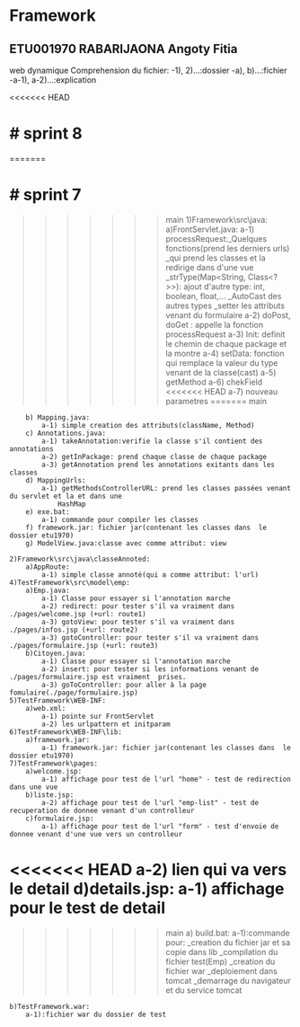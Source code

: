 # Framework
## ETU001970 RABARIJAONA Angoty Fitia 
web dynamique
Comprehension du fichier: 
    -1), 2)...:dossier
    -a), b)...:fichier
    -a-1), a-2)...:explication

<<<<<<< HEAD
# # sprint 8     <!-- But: invoquer une fonction avec parametre -->
=======
# # sprint 7     <!-- But: passage de donnees venant d'une vue vers un controller -->
>>>>>>> main
    1)Framework\src\java:
        a)FrontServlet.java:
            a-1) processRequest:_Quelques fonctions(prend les derniers urls)
                                _qui prend les classes et la redirige dans d'une vue
                                _strType(Map<String, Class<?>>): ajout d'autre type: int, boolean, float,...
                                _AutoCast des autres types
                                _setter les attributs venant du formulaire
            a-2) doPost, doGet : appelle la fonction processRequest
            a-3) Init: definit le chemin de chaque package et la montre
            a-4) setData: fonction qui remplace la valeur du type venant de la classe(cast)
            a-5) getMethod
            a-6) chekField
<<<<<<< HEAD
            a-7) nouveau parametres
=======
>>>>>>> main

        b) Mapping.java:
            a-1) simple creation des attributs(className, Method) 
        c) Annotations.java:
            a-1) takeAnnotation:verifie la classe s'il contient des annotations
            a-2) getInPackage: prend chaque classe de chaque package
            a-3) getAnnotation prend les annotations exitants dans les classes  
        d) MappingUrls:
            a-1) getMethodsControllerURL: prend les classes passées venant du servlet et la et dans une
                HashMap
        e) exe.bat:
            a-1) commande pour compiler les classes
        f) framework.jar: fichier jar(contenant les classes dans  le dossier etu1970)
        g) ModelView.java:classe avec comme attribut: view

    2)Framework\src\java\classeAnnoted:
        a)AppRoute:
            a-1) simple classe annoté(qui a comme attribut: l'url)
    4)TestFramework\src\model\emp:
        a)Emp.java:
            a-1) Classe pour essayer si l'annotation marche
            a-2) redirect: pour tester s'il va vraiment dans ./pages/welcome.jsp (+url: route1)
            a-3) gotoView: pour tester s'il va vraiment dans ./pages/infos.jsp (+url: route2)
            a-3) gotoController: pour tester s'il va vraiment dans ./pages/formulaire.jsp (+url: route3)
        b)Citoyen.java:
            a-1) Classe pour essayer si l'annotation marche
            a-2) insert: pour tester si les informations venant de ./pages/formulaire.jsp est vraiment  prises.
            a-3) goToController: pour aller à la page fomulaire(./page/formulaire.jsp)
    5)TestFramework\WEB-INF:
        a)web.xml:
            a-1) pointe sur FrontServlet
            a-2) les urlpattern et initparam
    6)TestFramework\WEB-INF\lib:
        a)framework.jar:
            a-1) framework.jar: fichier jar(contenant les classes dans  le dossier etu1970)
    7)TestFramework\pages:
        a)welcome.jsp: 
            a-1) affichage pour test de l'url "home" - test de redirection dans une vue
        b)liste.jsp:
            a-2) affichage pour test de l'url "emp-list" - test de recuperation de donnee venant d'un controlleur
        c)formulaire.jsp:
            a-1) affichage pour test de l'url "form" - test d'envoie de donnee venant d'une vue vers un controlleur
<<<<<<< HEAD
            a-2) lien qui va vers le detail
        d)details.jsp:
           a-1) affichage pour le test de detail
=======
>>>>>>> main
    a) build.bat:
        a-1):commande pour: _creation du fichier jar et sa copie dans lib
                            _compilation du fichier test(Emp)
                            _creation du fichier war
                            _deploiement dans tomcat
                            _demarrage du navigateur et du service tomcat

    b)TestFramework.war:
        a-1):fichier war du dossier de test